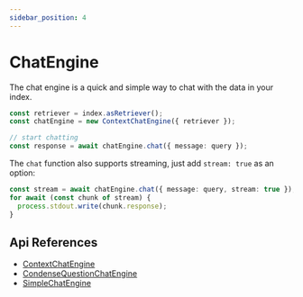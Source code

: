 ```yaml
---
sidebar_position: 4
---
```


# ChatEngine

The chat engine is a quick and simple way to chat with the data in your index.

```typescript
const retriever = index.asRetriever();
const chatEngine = new ContextChatEngine({ retriever });

// start chatting
const response = await chatEngine.chat({ message: query });
```

The `chat` function also supports streaming, just add `stream: true` as an option:

```typescript
const stream = await chatEngine.chat({ message: query, stream: true });
for await (const chunk of stream) {
  process.stdout.write(chunk.response);
}
```

## Api References

- [ContextChatEngine](../api/classes/ContextChatEngine.md)
- [CondenseQuestionChatEngine](../api/classes/ContextChatEngine.md)
- [SimpleChatEngine](../api/classes/SimpleChatEngine.md)
